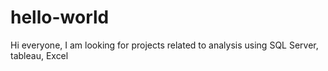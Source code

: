 # hello-world

Hi everyone, I am looking for projects related to analysis using SQL Server, tableau, Excel
